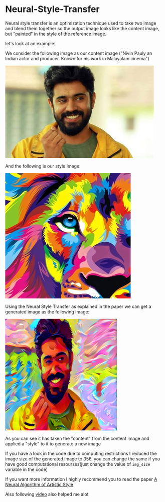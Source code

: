 # Neural-Style-Transfer

Neural style transfer is an optimization technique used to take two image and blend them together so the output image looks like the content image, but "painted" in the style of the reference image.

let's look at an example:

We consider the following image as our content image ("Nivin Pauly  an Indian actor and producer. Known for his work in Malayalam cinema")

![](Images/name.jpeg)

And the following is our style Image:

![](Images/style.jpeg)

Using the Neural Style Transfer as explained in the paper we can get a generated image as the following Image:

![](Images/generated1.png)

As you can see it has taken the "content" from the content image and applied a "style" to it to generate a new image

If you have a look in the code due to computing restrictions I reduced the image size of the generated image to 356, you can change the same if you have good computational resourses(just change the value of `img_size` variable in the code)

If you want more information I highly recommend you to read the paper 
[A Neural Algorithm of Artistic Style](https://arxiv.org/abs/1508.06576)


Also following [video](https://www.youtube.com/watch?v=imX4kSKDY7s&t=1031s) also helped me alot 
